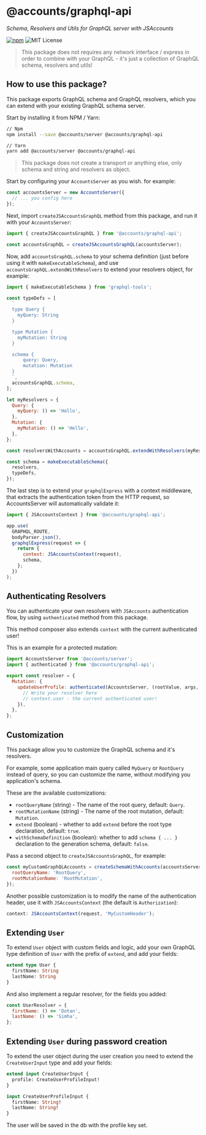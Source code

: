 # @accounts/graphql-api

_Schema, Resolvers and Utils for GraphQL server with JSAccounts_

[![npm](https://img.shields.io/npm/v/@accounts/graphql-api.svg?maxAge=2592000)](https://www.npmjs.com/package/@accounts/graphql-api)
![MIT License](https://img.shields.io/badge/license-MIT-blue.svg)

> This package does not requires any network interface / express in order to combine with your GraphQL - it's just a collection of GraphQL schema, resolvers and utils!

## How to use this package?

This package exports GraphQL schema and GraphQL resolvers, which you can extend with your existing GraphQL schema server.

Start by installing it from NPM / Yarn:

```bash
// Npm
npm install --save @accounts/server @accounts/graphql-api

// Yarn
yarn add @accounts/server @accounts/graphql-api
```

> This package does not create a transport or anything else, only schema and string and resolvers as object.

Start by configuring your `AccountsServer` as you wish. for example:

```js
const accountsServer = new AccountsServer({
  // ... you config here
});
```

Next, import `createJSAccountsGraphQL` method from this package, and run it with your `AccountsServer`:

```js
import { createJSAccountsGraphQL } from '@accounts/graphql-api';

const accountsGraphQL = createJSAccountsGraphQL(accountsServer);
```

Now, add `accountsGraphQL.schema` to your schema definition (just before using it with `makeExecutableSchema`), and use `accountsGraphQL.extendWithResolvers` to extend your resolvers object, for example:

```js
import { makeExecutableSchema } from 'graphql-tools';

const typeDefs = [
  `
  type Query {
    myQuery: String
  }

  type Mutation {
    myMutation: String
  }

  schema {
      query: Query,
      mutation: Mutation
  }
  `,
  accountsGraphQL.schema,
];

let myResolvers = {
  Query: {
    myQuery: () => 'Hello',
  },
  Mutation: {
    myMutation: () => 'Hello',
  },
};

const resolversWithAccounts = accountsGraphQL.extendWithResolvers(myResolvers);

const schema = makeExecutableSchema({
  resolvers,
  typeDefs,
});
```

The last step is to extend your `graphqlExpress` with a context middleware, that extracts the authentication token from the HTTP request, so AccountsServer will automatically validate it:

```js
import { JSAccountsContext } from '@accounts/graphql-api';

app.use(
  GRAPHQL_ROUTE,
  bodyParser.json(),
  graphqlExpress(request => {
    return {
      context: JSAccountsContext(request),
      schema,
    };
  })
);
```

## Authenticating Resolvers

You can authenticate your own resolvers with `JSAccounts` authentication flow, by using `authenticated` method from this package.

This method composer also extends `context` with the current authenticated user!

This is an example for a protected mutation:

```js
import AccountsServer from '@accounts/server';
import { authenticated } from '@accounts/graphql-api';

export const resolver = {
  Mutation: {
    updateUserProfile: authenticated(AccountsServer, (rootValue, args, context) => {
      // Write your resolver here
      // context.user - the current authenticated user!
    }),
  },
};
```

## Customization

This package allow you to customize the GraphQL schema and it's resolvers.

For example, some application main query called `MyQuery` or `RootQuery` instead of query, so you can customize the name, without modifying you application's schema.

These are the available customizations:

- `rootQueryName` (string) - The name of the root query, default: `Query`.
- `rootMutationName` (string) - The name of the root mutation, default: `Mutation`.
- `extend` (boolean) - whether to add `extend` before the root type declaration, default: `true`.
- `withSchemaDefinition` (boolean): whether to add `schema { ... }` declaration to the generation schema, default: `false`.

Pass a second object to `createJSAccountsGraphQL`, for example:

```js
const myCustomGraphQLAccounts = createSchemaWithAccounts(accountsServer, {
  rootQueryName: 'RootQuery',
  rootMutationName: 'RootMutation',
});
```

Another possible customization is to modify the name of the authentication header, use it with `JSAccountsContext` (the default is `Authorization`):

```js
context: JSAccountsContext(request, 'MyCustomHeader');
```

## Extending `User`

To extend `User` object with custom fields and logic, add your own GraphQL type definition of `User` with the prefix of `extend`, and add your fields:

```graphql
extend type User {
  firstName: String
  lastName: String
}
```

And also implement a regular resolver, for the fields you added:

```js
const UserResolver = {
  firstName: () => 'Dotan',
  lastName: () => 'Simha',
};
```

## Extending `User` during password creation

To extend the user object during the user creation you need to extend the `CreateUserInput` type and add your fields:

```graphql
extend input CreateUserInput {
  profile: CreateUserProfileInput!
}

input CreateUserProfileInput {
  firstName: String!
  lastName: String!
}
```

The user will be saved in the db with the profile key set.
